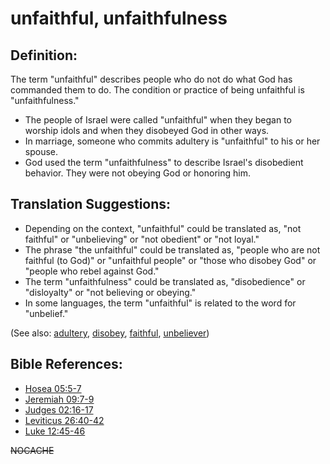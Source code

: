 # unfaithful, unfaithfulness #

## Definition: ##

The term "unfaithful" describes people who do not do what God has commanded them to do. The condition or practice of being unfaithful is "unfaithfulness."

 * The people of Israel were called "unfaithful" when they began to worship idols and when they disobeyed God in other ways.
 * In marriage, someone who commits adultery is "unfaithful" to his or her spouse.
 * God used the term "unfaithfulness" to describe Israel's disobedient behavior. They were not obeying God or honoring him.

## Translation Suggestions: ##

 * Depending on the context, "unfaithful" could be translated as, "not faithful" or "unbelieving" or "not obedient" or "not loyal."
 * The phrase "the unfaithful" could be translated as, "people who are not faithful (to God)" or "unfaithful people" or "those who disobey God" or "people who rebel against God."
 * The term "unfaithfulness" could be translated as, "disobedience" or "disloyalty" or "not believing or obeying."
 * In some languages, the term "unfaithful" is related to the word for "unbelief."

(See also: [adultery](../kt/adultery.md), [disobey](../other/disobey.md), [faithful](../kt/faithful.md), [unbeliever](../kt/unbeliever.md))

## Bible References: ##

* [Hosea 05:5-7](https://door43.org/en/bible/notes/hos/05/05)
* [Jeremiah 09:7-9](https://door43.org/en/bible/notes/jer/09/07)
* [Judges 02:16-17](https://door43.org/en/bible/notes/jdg/02/16)
* [Leviticus 26:40-42](https://door43.org/en/bible/notes/lev/26/40)
* [Luke 12:45-46](https://door43.org/en/bible/notes/luk/12/45)

~~NOCACHE~~